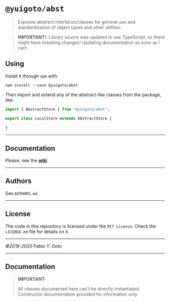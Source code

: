 `@yuigoto/abst`
===============

> Exposes abstract interfaces/classes for general use and standardization of object types and other utilities.

> **IMPORTANT!**:
> Library source was updated to use TypeScript, so there might have breaking changes! Updating documentation as soon as I can!.

Using
-----

Install it through `npm` with:

```
npm install --save @yuigoto/abst
```

Then import and extend any of the abstract-like classes from the package, like:

```js
import { AbstractStore } from "@yuigoto/abst";

export class LocalStore extends AbstractStore {
  ...
}
```

-----

Documentation
-------------

Please, see the [**wiki**](https://github.com/yuigoto/abst/wiki)

-----

Authors
-------

See `AUTHORS.md`.

-----

License
-------

The code in this repository is licensed under the `MIT License`. Check the `LICENSE.md` file for details on it.

-----

_©2019-2020 Fabio Y. Goto_

-----

Documentation
-------------

> **IMPORTANT:**
> 
> All classes documented here can't be directly instantiated. Constructor documentation provided for information only.
